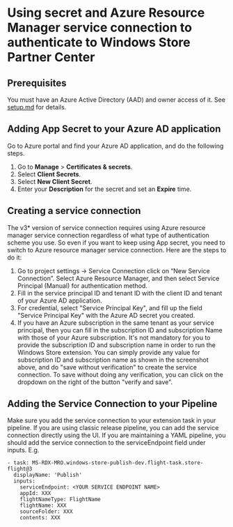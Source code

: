 # Using secret and Azure Resource Manager service connection to authenticate to Windows Store Partner Center

## Prerequisites
You must have an Azure Active Directory (AAD) and owner access of it. See [setup.md](setup.md) for details.

## Adding App Secret to your Azure AD application
Go to Azure portal and find your Azure AD application, and do the following steps.

1. Go to **Manage** > **Certificates & secrets**.
2. Select **Client Secrets**.
3. Select **New Client Secret**.
4. Enter your **Description** for the secret and set an **Expire** time.


## Creating a service connection
The v3\* version of service connection requires using Azure resource manager service connection regardless of what type of authentication scheme you use. So even if you want to keep using App secret, you need to switch to Azure resource manager service connection. Here are the steps to do it:
1. Go to project settings -> Service Connection click on “New Service Connection”. Select Azure Resource Manager, and then select Service Principal (Manual) for authentication method. 
2. Fill in the service principal ID and tenant ID with the client ID and tenant of your Azure AD application.
3. For credential, select "Service Principal Key", and fill up the field "Service Principal Key" with the Azure AD secret you created.
4. If you have an Azure subscription in the same tenant as your service principal, then you can fill in the subscription ID and subscription Name with those of your Azure subscription. It's not mandatory for you to provide the subscription ID and subscription name in order to run the Windows Store extension. You can simply provide any value for subscription ID and subscription name as shown in the screenshot above, and do "save without verification" to create the service connection. To save without doing any verification, you can click on the dropdown on the right of the button "verify and save".

## Adding the Service Connection to your Pipeline
Make sure you add the service connection to your extension task in your pipeline. If you are using classic release pipeline, you can add the service connection directly using the UI. If you are maintaining a YAML pipeline, you should add the service connection to the serviceEndpoint field under inputs. E.g. 

```
- task: MS-RDX-MRO.windows-store-publish-dev.flight-task.store-flight@3
  displayName: 'Publish'
  inputs:
    serviceEndpoint: <YOUR SERVICE ENDPOINT NAME> 
    appId: XXX
    flightNameType: FlightName
    flightName: XXX
    sourceFolder: XXX
    contents: XXX
```